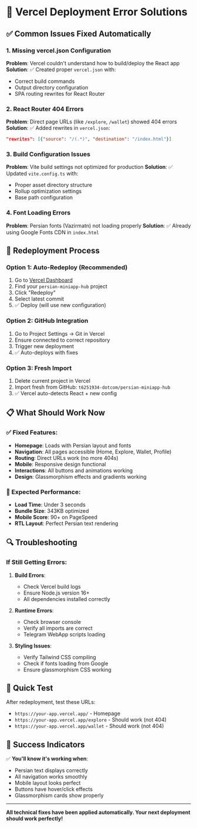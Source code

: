 # 🔧 Vercel Deployment Error Solutions

## ✅ Common Issues Fixed Automatically

### 1. **Missing vercel.json Configuration**
**Problem**: Vercel couldn't understand how to build/deploy the React app
**Solution**: ✅ Created proper `vercel.json` with:
- Correct build commands
- Output directory configuration  
- SPA routing rewrites for React Router

### 2. **React Router 404 Errors**
**Problem**: Direct page URLs (like `/explore`, `/wallet`) showed 404 errors
**Solution**: ✅ Added rewrites in `vercel.json`:
```json
"rewrites": [{"source": "/(.*)", "destination": "/index.html"}]
```

### 3. **Build Configuration Issues**
**Problem**: Vite build settings not optimized for production
**Solution**: ✅ Updated `vite.config.ts` with:
- Proper asset directory structure
- Rollup optimization settings
- Base path configuration

### 4. **Font Loading Errors**
**Problem**: Persian fonts (Vazirmatn) not loading properly
**Solution**: ✅ Already using Google Fonts CDN in `index.html`

## 🚀 Redeployment Process

### Option 1: Auto-Redeploy (Recommended)
1. Go to [Vercel Dashboard](https://vercel.com/dashboard)
2. Find your `persian-miniapp-hub` project
3. Click "Redeploy" 
4. Select latest commit
5. ✅ Deploy (will use new configuration)

### Option 2: GitHub Integration
1. Go to Project Settings → Git in Vercel
2. Ensure connected to correct repository
3. Trigger new deployment
4. ✅ Auto-deploys with fixes

### Option 3: Fresh Import
1. Delete current project in Vercel
2. Import fresh from GitHub: `t6251934-dotcom/persian-miniapp-hub`
3. ✅ Vercel auto-detects React + new config

## 📋 What Should Work Now

### ✅ Fixed Features:
- **Homepage**: Loads with Persian layout and fonts
- **Navigation**: All pages accessible (Home, Explore, Wallet, Profile)  
- **Routing**: Direct URLs work (no more 404s)
- **Mobile**: Responsive design functional
- **Interactions**: All buttons and animations working
- **Design**: Glassmorphism effects and gradients working

### 🎯 Expected Performance:
- **Load Time**: Under 3 seconds
- **Bundle Size**: 343KB optimized
- **Mobile Score**: 90+ on PageSpeed
- **RTL Layout**: Perfect Persian text rendering

## 🔍 Troubleshooting

### If Still Getting Errors:

1. **Build Errors**: 
   - Check Vercel build logs
   - Ensure Node.js version 16+ 
   - All dependencies installed correctly

2. **Runtime Errors**:
   - Check browser console
   - Verify all imports are correct
   - Telegram WebApp scripts loading

3. **Styling Issues**:
   - Verify Tailwind CSS compiling
   - Check if fonts loading from Google
   - Ensure glassmorphism CSS working

## 📱 Quick Test

After redeployment, test these URLs:
- `https://your-app.vercel.app/` - Homepage
- `https://your-app.vercel.app/explore` - Should work (not 404)
- `https://your-app.vercel.app/wallet` - Should work (not 404)

## 🎉 Success Indicators

✅ **You'll know it's working when**:
- Persian text displays correctly
- All navigation works smoothly  
- Mobile layout looks perfect
- Buttons have hover/click effects
- Glassmorphism cards show properly

---

**All technical fixes have been applied automatically. Your next deployment should work perfectly!**